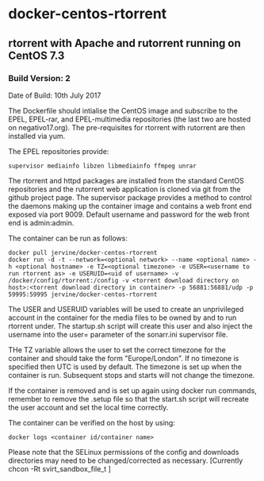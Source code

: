 # docker-centos-rtorrent
## rtorrent with Apache and rutorrent running on CentOS 7.3
### Build Version: 2
Date of Build: 10th July 2017

The Dockerfile should intialise the CentOS image and subscribe to the EPEL, EPEL-rar, and EPEL-multimedia repositories (the last two are hosted on negativo17.org). The pre-requisites for rtorrent with rutorrent are then installed via yum.

The EPEL repositories provide:

    supervisor mediainfo libzen libmediainfo ffmpeg unrar

The rtorrent and httpd packages are installed from the standard CentOS repositories and the rutorrent web application is cloned via git from the github project page. The supervisor package provides a method to control the daemons making up the container image and contains a web front end exposed via port 9009. Default username and password for the web front end is admin:admin.

The container can be run as follows:

    docker pull jervine/docker-centos-rtorrent
    docker run -d -t --network=<optional network> --name <optional name> -h <optional hostname> -e TZ=<optional timezone> -e USER=<username to run rtorrent as> -e USERUID=<uid of username> -v /docker/config/rtorrent:/config -v <torrent download directory on host>:<torrent download directory in container> -p 56881:56881/udp -p 59995:59995 jervine/docker-centos-rtorrent

The USER and USERUID variables will be used to create an unprivileged account in the container for the media files to be owned by and to run rtorrent under. The startup.sh script will create this user and also inject the username into the user= parameter of the sonarr.ini supervisor file.

THe TZ variable allows the user to set the correct timezone for the container and should take the form "Europe/London". If no timezone is specified then UTC is used by default. The timezone is set up when the container is run. Subsequent stops and starts will not change the timezone.

If the container is removed and is set up again using docker run commands, remember to remove the .setup file so that the start.sh script will recreate the user account and set the local time correctly.

The container can be verified on the host by using:

    docker logs <container id/container name>

Please note that the SELinux permissions of the config and downloads directories may need to be changed/corrected as necessary. [Currently chcon -Rt svirt_sandbox_file_t ]
